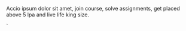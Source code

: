 <html>
  <head>
    <title></title>
  </head>
  <body>
    <p>Accio ipsum dolor sit amet, join course, solve assignments, get placed above 5 lpa and live life king size.</p>
  </body>
</html>

`

